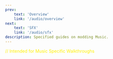 ```yaml
---
prev: 
    text: 'Overview'
    link: '/audio/overview'
next: 
    text: 'SFX'
    link: '/audio/sfx'
description: Specified guides on modding Music.
---
```


<font color="#FFF000">// Intended for Music Specific Walkthroughs</font>